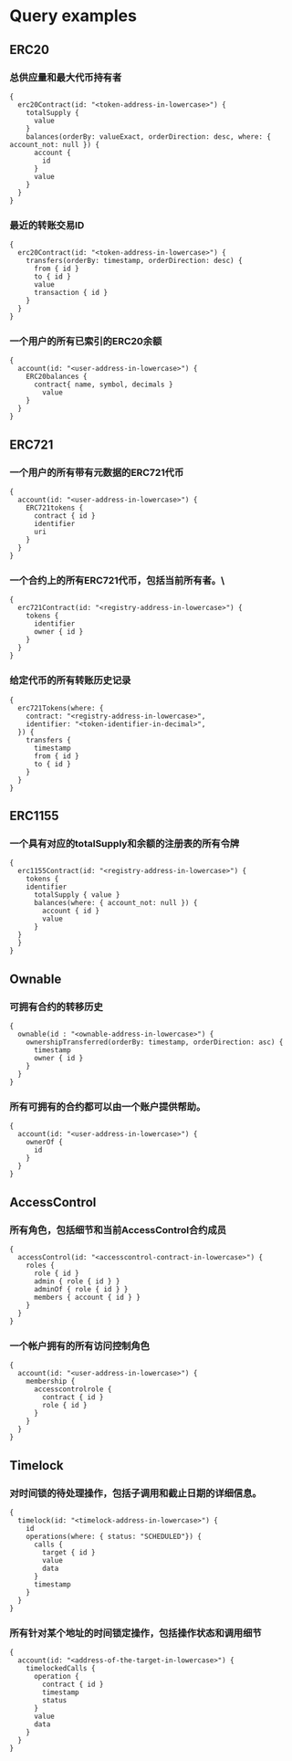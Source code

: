 # Query examples

## ERC20

### 总供应量和最大代币持有者
```
{
  erc20Contract(id: "<token-address-in-lowercase>") {
    totalSupply {
      value
    }
    balances(orderBy: valueExact, orderDirection: desc, where: { account_not: null }) {
      account {
        id
      }
      value
    }
  }
}
```

### 最近的转账交易ID
```
{
  erc20Contract(id: "<token-address-in-lowercase>") {
    transfers(orderBy: timestamp, orderDirection: desc) {
      from { id }
      to { id }
      value
      transaction { id }
    }
  }
}
```

### 一个用户的所有已索引的ERC20余额
```
{
  account(id: "<user-address-in-lowercase>") {
    ERC20balances {
      contract{ name, symbol, decimals }
    	value
    }
  }
}
```

## ERC721

### 一个用户的所有带有元数据的ERC721代币
```
{
  account(id: "<user-address-in-lowercase>") {
    ERC721tokens {
      contract { id }
      identifier
      uri
    }
  }
}
```

### 一个合约上的所有ERC721代币，包括当前所有者。\
```
{
  erc721Contract(id: "<registry-address-in-lowercase>") {
    tokens {
      identifier
      owner { id }
    }
  }
}
```

### 给定代币的所有转账历史记录
```
{
  erc721Tokens(where: {
    contract: "<registry-address-in-lowercase>",
    identifier: "<token-identifier-in-decimal>",
  }) {
    transfers {
      timestamp
      from { id }
      to { id }
    }
  }
}
```

## ERC1155

### 一个具有对应的totalSupply和余额的注册表的所有令牌
```
{
  erc1155Contract(id: "<registry-address-in-lowercase>") {
    tokens {
    identifier
      totalSupply { value }
      balances(where: { account_not: null }) {
        account { id }
        value
      }
  }
  }
}
```

## Ownable
### 可拥有合约的转移历史
```
{
  ownable(id : "<ownable-address-in-lowercase>") {
    ownershipTransferred(orderBy: timestamp, orderDirection: asc) {
      timestamp
      owner { id }
    }
  }
}
```

### 所有可拥有的合约都可以由一个账户提供帮助。
```
{
  account(id: "<user-address-in-lowercase>") {
    ownerOf {
      id
    }
  }
}
```

## AccessControl

### 所有角色，包括细节和当前AccessControl合约成员
```
{
  accessControl(id: "<accesscontrol-contract-in-lowercase>") {
    roles {
      role { id }
      admin { role { id } }
      adminOf { role { id } }
      members { account { id } }
    }
  }
}
```

### 一个帐户拥有的所有访问控制角色
```
{
  account(id: "<user-address-in-lowercase>") {
    membership {
      accesscontrolrole {
        contract { id }
        role { id }
      }
    }
  }
}
```

## Timelock

### 对时间锁的待处理操作，包括子调用和截止日期的详细信息。
```
{
  timelock(id: "<timelock-address-in-lowercase>") {
    id
    operations(where: { status: "SCHEDULED"}) {
      calls {
        target { id }
        value
        data
      }
      timestamp
    }
  }
}
```

### 所有针对某个地址的时间锁定操作，包括操作状态和调用细节
```
{
  account(id: "<address-of-the-target-in-lowercase>") {
    timelockedCalls {
      operation {
        contract { id }
        timestamp
        status
      }
      value
      data
    }
  }
}
```
